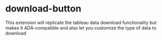 # download-button
This extension will replicate the tableau data download functionality but makes it ADA-compatible and also let you customize the type of data to download
